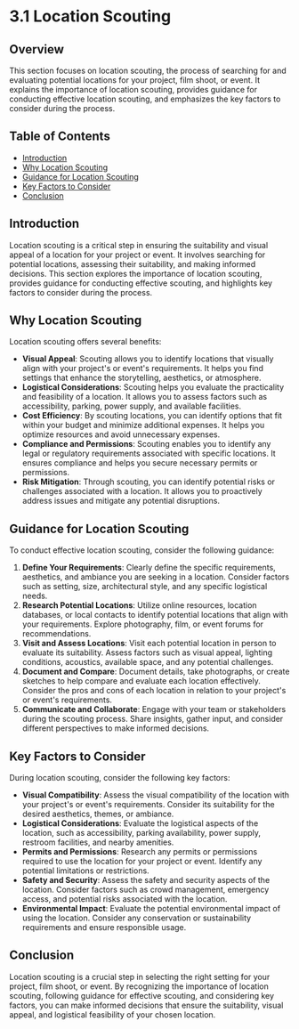 # 3.1 Location Scouting

## Overview
This section focuses on location scouting, the process of searching for and evaluating potential locations for your project, film shoot, or event. It explains the importance of location scouting, provides guidance for conducting effective location scouting, and emphasizes the key factors to consider during the process.

## Table of Contents
- [Introduction](#introduction)
- [Why Location Scouting](#why-location-scouting)
- [Guidance for Location Scouting](#guidance-for-location-scouting)
- [Key Factors to Consider](#key-factors-to-consider)
- [Conclusion](#conclusion)

## Introduction
Location scouting is a critical step in ensuring the suitability and visual appeal of a location for your project or event. It involves searching for potential locations, assessing their suitability, and making informed decisions. This section explores the importance of location scouting, provides guidance for conducting effective scouting, and highlights key factors to consider during the process.

## Why Location Scouting
Location scouting offers several benefits:
- **Visual Appeal**: Scouting allows you to identify locations that visually align with your project's or event's requirements. It helps you find settings that enhance the storytelling, aesthetics, or atmosphere.
- **Logistical Considerations**: Scouting helps you evaluate the practicality and feasibility of a location. It allows you to assess factors such as accessibility, parking, power supply, and available facilities.
- **Cost Efficiency**: By scouting locations, you can identify options that fit within your budget and minimize additional expenses. It helps you optimize resources and avoid unnecessary expenses.
- **Compliance and Permissions**: Scouting enables you to identify any legal or regulatory requirements associated with specific locations. It ensures compliance and helps you secure necessary permits or permissions.
- **Risk Mitigation**: Through scouting, you can identify potential risks or challenges associated with a location. It allows you to proactively address issues and mitigate any potential disruptions.

## Guidance for Location Scouting
To conduct effective location scouting, consider the following guidance:
1. **Define Your Requirements**: Clearly define the specific requirements, aesthetics, and ambiance you are seeking in a location. Consider factors such as setting, size, architectural style, and any specific logistical needs.
2. **Research Potential Locations**: Utilize online resources, location databases, or local contacts to identify potential locations that align with your requirements. Explore photography, film, or event forums for recommendations.
3. **Visit and Assess Locations**: Visit each potential location in person to evaluate its suitability. Assess factors such as visual appeal, lighting conditions, acoustics, available space, and any potential challenges.
4. **Document and Compare**: Document details, take photographs, or create sketches to help compare and evaluate each location effectively. Consider the pros and cons of each location in relation to your project's or event's requirements.
5. **Communicate and Collaborate**: Engage with your team or stakeholders during the scouting process. Share insights, gather input, and consider different perspectives to make informed decisions.

## Key Factors to Consider
During location scouting, consider the following key factors:
- **Visual Compatibility**: Assess the visual compatibility of the location with your project's or event's requirements. Consider its suitability for the desired aesthetics, themes, or ambiance.
- **Logistical Considerations**: Evaluate the logistical aspects of the location, such as accessibility, parking availability, power supply, restroom facilities, and nearby amenities.
- **Permits and Permissions**: Research any permits or permissions required to use the location for your project or event. Identify any potential limitations or restrictions.
- **Safety and Security**: Assess the safety and security aspects of the location. Consider factors such as crowd management, emergency access, and potential risks associated with the location.
- **Environmental Impact**: Evaluate the potential environmental impact of using the location. Consider any conservation or sustainability requirements and ensure responsible usage.

## Conclusion
Location scouting is a crucial step in selecting the right setting for your project, film shoot, or event. By recognizing the importance of location scouting, following guidance for effective scouting, and considering key factors, you can make informed decisions that ensure the suitability, visual appeal, and logistical feasibility of your chosen location.
